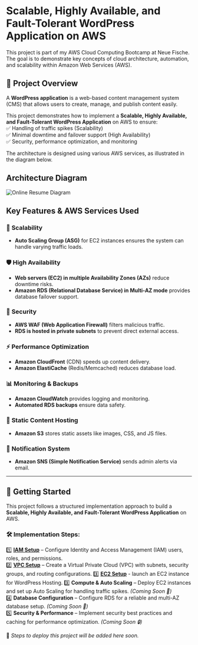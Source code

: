 # Scalable, Highly Available, and Fault-Tolerant WordPress Application on AWS
This project is part of my AWS Cloud Computing Bootcamp at Neue Fische. The goal is to demonstrate key concepts of cloud architecture, automation, and scalability within Amazon Web Services (AWS).

## 📌 Project Overview  
A **WordPress application** is a web-based content management system (CMS) that allows users to create, manage, and publish content easily.  

This project demonstrates how to implement a **Scalable, Highly Available, and Fault-Tolerant WordPress Application** on AWS to ensure:  
✅ Handling of traffic spikes (Scalability)  
✅ Minimal downtime and failover support (High Availability)  
✅ Security, performance optimization, and monitoring  

The architecture is designed using various AWS services, as illustrated in the diagram below. 

## Architecture Diagram 
![Online Resume Diagram](https://github.com/user-attachments/assets/789c6409-be75-4560-9569-62fcfa3ddd65)


## Key Features & AWS Services Used  

### 🚀 **Scalability**  
- **Auto Scaling Group (ASG)** for EC2 instances ensures the system can handle varying traffic loads.  

### 🛡️ **High Availability**  
- **Web servers (EC2) in multiple Availability Zones (AZs)** reduce downtime risks.  
- **Amazon RDS (Relational Database Service) in Multi-AZ mode** provides database failover support.  

### 🔐 **Security**  
- **AWS WAF (Web Application Firewall)** filters malicious traffic.  
- **RDS is hosted in private subnets** to prevent direct external access.  

### ⚡ **Performance Optimization**  
- **Amazon CloudFront** (CDN) speeds up content delivery.  
- **Amazon ElastiCache** (Redis/Memcached) reduces database load.  

### 📊 **Monitoring & Backups**  
- **Amazon CloudWatch** provides logging and monitoring.  
- **Automated RDS backups** ensure data safety.  

### 📂 **Static Content Hosting**  
- **Amazon S3** stores static assets like images, CSS, and JS files.  

### 🔔 **Notification System**  
- **Amazon SNS (Simple Notification Service)** sends admin alerts via email.  

---  

## 📖 Getting Started

This project follows a structured implementation approach to build a **Scalable, Highly Available, and Fault-Tolerant WordPress Application** on AWS.

### 🛠 Implementation Steps:
1️⃣ **[IAM Setup](docs/IAM-Setup.md)** – Configure Identity and Access Management (IAM) users, roles, and permissions.  
2️⃣ **[VPC Setup](docs/VPC-Setup.md)** – Create a Virtual Private Cloud (VPC) with subnets, security groups, and routing configurations.
3️⃣ **[EC2 Setup](docs/EC2-Setup.md)** - launch an EC2 instance for WordPress Hosting. 
3️⃣ **Compute & Auto Scaling** – Deploy EC2 instances and set up Auto Scaling for handling traffic spikes. *(Coming Soon 🚀)*  
4️⃣ **Database Configuration** – Configure RDS for a reliable and multi-AZ database setup. *(Coming Soon 📌)*  
5️⃣ **Security & Performance** – Implement security best practices and caching for performance optimization. *(Coming Soon 🔒)*  

🔹 *Steps to deploy this project will be added here soon.*  




